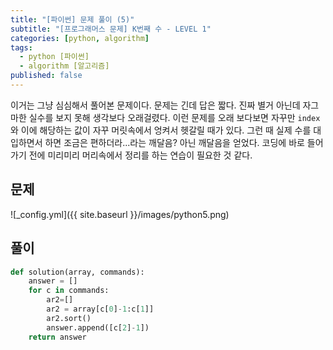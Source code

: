 ```yaml
---
title: "[파이썬] 문제 풀이 (5)"
subtitle: "[프로그래머스 문제] K번째 수 - LEVEL 1"
categories: [python, algorithm]
tags:
  - python [파이썬]
  - algorithm [알고리즘]
published: false
---
```


이거는 그냥 심심해서 풀어본 문제이다. 문제는 긴데 답은 짧다. 진짜 별거 아닌데 자그마한 실수를 보지 못해 생각보다 오래걸렸다. 이런 문제를 오래 보다보면 자꾸만 `index`와 이에 해당하는 값이 자꾸 머릿속에서 엉켜서 헷갈릴 때가 있다. 그런 때 실제 수를 대입하면서 하면 조금은 편하더라...라는 깨달음? 아닌 깨달음을 얻었다. 코딩에 바로 들어가기 전에 미리미리 머리속에서 정리를 하는 연습이 필요한 것 같다.

## 문제
![_config.yml]({{ site.baseurl }}/images/python5.png)

## 풀이
```python
def solution(array, commands):
    answer = []
    for c in commands:
        ar2=[]
        ar2 = array[c[0]-1:c[1]]
        ar2.sort()
        answer.append([c[2]-1])
    return answer
```
